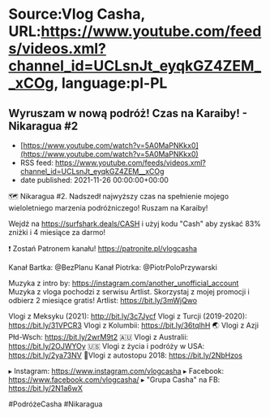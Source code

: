 # Source:Vlog Casha, URL:https://www.youtube.com/feeds/videos.xml?channel_id=UCLsnJt_eyqkGZ4ZEM__xCOg, language:pl-PL

## Wyruszam w nową podróż! Czas na Karaiby! - Nikaragua #2
 - [https://www.youtube.com/watch?v=5A0MaPNKkx0](https://www.youtube.com/watch?v=5A0MaPNKkx0)
 - RSS feed: https://www.youtube.com/feeds/videos.xml?channel_id=UCLsnJt_eyqkGZ4ZEM__xCOg
 - date published: 2021-11-26 00:00:00+00:00

🗺️ Nikaragua #2. Nadszedł najwyższy czas na spełnienie mojego wieloletniego marzenia podróżniczego! Ruszam na Karaiby!

Wejdź na https://surfshark.deals/CASH i użyj kodu "Cash" aby zyskać 83% zniżki i 4 miesiące za darmo!

❗ Zostań Patronem kanału!
https://patronite.pl/vlogcasha

Kanał Bartka:  @BezPlanu 
Kanał Piotrka:  @PiotrPoloPrzywarski 

Muzyka z intro by: https://instagram.com/another_unofficial_account
Muzyka z vloga pochodzi z serwisu Artlist. Skorzystaj z mojej promocji i odbierz 2 miesiące gratis!
Artlist: https://bit.ly/3mWjQwo

Vlogi z Meksyku (2021): http://bit.ly/3c7Jycf
Vlogi z Turcji (2019-2020): https://bit.ly/31VPCR3
Vlogi z Kolumbii: https://bit.ly/36tqlhH
🌏 Vlogi z Azji Płd-Wsch: https://bit.ly/2wrM9t2
🇦🇺 Vlogi z Australii: https://bit.ly/2OJWYOy
🇺🇸 Vlogi z życia i podróży w USA: https://bit.ly/2ya73NV
🚙Vlogi z autostopu 2018: https://bit.ly/2NbHzos

▸ Instagram: https://www.instagram.com/vlogcasha
▸ Facebook: https://www.facebook.com/vlogcasha/
▸ "Grupa Casha" na FB: https://bit.ly/2N1a6wX

#PodróżeCasha #Nikaragua

